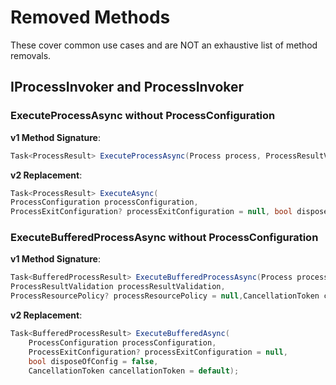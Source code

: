 # Removed Methods
These cover common use cases and are NOT an exhaustive list of method removals.

## IProcessInvoker and ProcessInvoker

### ExecuteProcessAsync without ProcessConfiguration

**v1 Method Signature**:
```csharp
Task<ProcessResult> ExecuteProcessAsync(Process process, ProcessResultValidation processResultValidation, ProcessResourcePolicy? processResourcePolicy = null, CancellationToken cancellationToken = default);
```

**v2 Replacement**:
```csharp
Task<ProcessResult> ExecuteAsync(
ProcessConfiguration processConfiguration,
ProcessExitConfiguration? processExitConfiguration = null, bool disposeOfConfig = false,CancellationToken cancellationToken = default);
```

### ExecuteBufferedProcessAsync without ProcessConfiguration

**v1 Method Signature**:
```csharp
Task<BufferedProcessResult> ExecuteBufferedProcessAsync(Process process,
ProcessResultValidation processResultValidation,
ProcessResourcePolicy? processResourcePolicy = null,CancellationToken cancellationToken = default);
```

**v2 Replacement**:
```csharp
Task<BufferedProcessResult> ExecuteBufferedAsync(
    ProcessConfiguration processConfiguration,
    ProcessExitConfiguration? processExitConfiguration = null,
    bool disposeOfConfig = false,
    CancellationToken cancellationToken = default);
```


